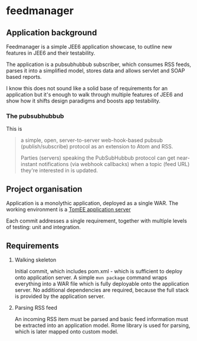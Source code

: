 # feedmanager

## Application background

Feedmanager is a simple JEE6 application showcase, to outline new features in JEE6 and their testability. 

The application is a pubsubhubbub subscriber, which consumes RSS feeds, parses it into a simplified model, stores data and allows servlet and SOAP based reports. 

I know this does not sound like a solid base of requirements for an application but it's enough to walk through multiple features of JEE6 and show how it shifts design paradigms and boosts app testability. 

### The pubsubhubbub 

This is 
> a simple, open, server-to-server web-hook-based pubsub (publish/subscribe) protocol as an extension to Atom and RSS.
> 
> Parties (servers) speaking the PubSubHubbub protocol can get near-instant notifications (via webhook callbacks) when a topic (feed URL) they're interested in is updated. 

## Project organisation 

Application is a monolythic application, deployed as a single WAR. The working environment is a [TomEE application server][1]

Each commit addresses a single requirement, together with multiple levels of testing: unit and integration. 

## Requirements

1. Walking skeleton

    Initial commit, which includes pom.xml - which is sufficient to deploy onto application server. A simple `mvn package` command wraps everything into a WAR file which is fully deployable onto the application server.
    No additional dependencies are required, because the full stack is provided by the application server.  

2. Parsing RSS feed

	An incoming RSS item must be parsed and basic feed information must be extracted into an application model.
	Rome library is used for parsing, which is later mapped onto custom model.  
	
[1]: http://tomee.apache.org/	"TomEE all-Apache Java EE 6 Web Profile"